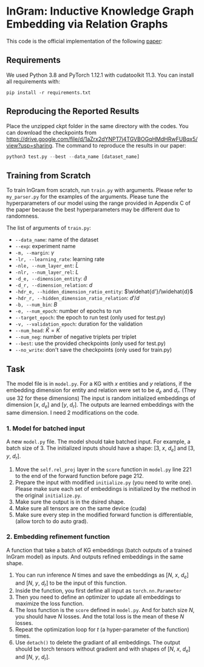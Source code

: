 # InGram: Inductive Knowledge Graph Embedding via Relation Graphs
This code is the official implementation of the following [paper](https://proceedings.mlr.press/v202/lee23c.html):


## Requirements
We used Python 3.8 and PyTorch 1.12.1 with cudatoolkit 11.3.
You can install all requirements with:
```shell
pip install -r requirements.txt
```

## Reproducing the Reported Results
Place the unzipped ckpt folder in the same directory with the codes. You can download the checkpoints from https://drive.google.com/file/d/1aZrx2dYNPT7j4TGVBOGqHMdHRwFUBqx5/view?usp=sharing.
The command to reproduce the results in our paper:
```python
python3 test.py --best --data_name [dataset_name]
```

## Training from Scratch

To train InGram from scratch, run `train.py` with arguments. Please refer to `my_parser.py` for the examples of the arguments. Please tune the hyperparameters of our model using the range provided in Appendix C of the paper because the best hyperparameters may be different due to randomness.

The list of arguments of `train.py`:
- `--data_name`: name of the dataset
- `--exp`: experiment name
- `-m, --margin`: $\gamma$
- `-lr, --learning_rate`: learning rate
- `-nle, --num_layer_ent`: $\widehat{L}$
- `-nlr, --num_layer_rel`: $L$
- `-d_e, --dimension_entity`: $\widehat{d}$
- `-d_r, --dimension_relation`: $d$
- `-hdr_e, --hidden_dimension_ratio_entity`: $\widehat{d'}/\widehat{d}$
- `-hdr_r, --hidden_dimension_ratio_relation`: $d'/d$
- `-b, --num_bin`: $B$
- `-e, --num_epoch`: number of epochs to run
- `--target_epoch`: the epoch to run test (only used for test.py)
- `-v, --validation_epoch`: duration for the validation
- `--num_head`: $\widehat{K}=K$
- `--num_neg`: number of negative triplets per triplet
- `--best`: use the provided checkpoints (only used for test.py)
- `--no_write`: don't save the checkpoints (only used for train.py)

## Task
The model file is in `model.py`. For a KG with $x$ entities and $y$ relations, if the embedding dimension for entity and relation were set to be $d_e$ and $d_r$. (They use 32 for these dimensions) The input is random initialized embeddings of dimension [$x$, $d_e$] and [$y$, $d_r$]. The outputs are learned embeddings with the same dimension. I need 2 modifications on the code.

### 1. Model for batched input
A new `model.py` file. The model should take batched input. For example, a batch size of $3$. The initialized inputs should have a shape: [3, $x$, $d_e$] and [3, $y$, $d_r$]. 

1. Move the `self.rel_proj` layer in the `score` function in `model.py` line $221$ to the end of the forward function before page $212$.
2. Prepare the input with modified `initialize.py` (you need to write one). Please make sure each set of embeddings is initialized by the method in the original `initialize.py`.
3. Make sure the output is in the dsired shape.
4. Make sure all tensors are on the same device (cuda)
5. Make sure every step in the modified forward function is differentiable, (allow torch to do auto grad). 



### 2. Embedding refinement function
A function that take a batch of KG embeddings (batch outputs of a trained InGram model) as inputs. And outputs refined embeddings in the same shape. 
1. You can run inference $N$ times and save the embeddings as [$N$, $x$, $d_e$] and [$N$, $y$, $d_r$] to be the input of this function.
2. Inside the function, you first define all input as `torch.nn.Parameter`
3. Then you need to define an optimizer to update all embeddings to maximize the loss function.
4. The loss function is the `score` defined in `model.py`. And for batch size $N$, you should have $N$ losses. And the total loss is the mean of these $N$ losses. 
5. Repeat the optimization loop for $t$ (a hyper-parameter of the function) times.
6. Use `detach()` to delete the gradiant of all embeddings. The output should be torch tensors without gradient and with shapes of [$N$, $x$, $d_e$] and [$N$, $y$, $d_r$].





